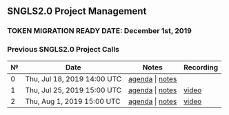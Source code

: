 ## SNGLS2.0 Project Management

### **TOKEN MIGRATION READY DATE: December 1st, 2019**

### Previous SNGLS2.0 Project Calls

 №  | Date                             | Notes          | Recording            |
--- | -------------------------------- | -------------- | -------------------- |
 0  | Thu, Jul 18, 2019 14:00 UTC       | [agenda](https://github.com/SingularDTV/sngls2.0-pm/issues/1) \| [notes](https://github.com/SingularDTV/sngls2.0-pm/blob/master/sngls2.0-project-calls/call_000.md)     |  |
 1  | Thu, Jul 25, 2019 15:00 UTC       | [agenda](https://github.com/SingularDTV/sngls2.0-pm/issues/2) \| [notes](https://github.com/SingularDTV/sngls2.0-pm/blob/master/sngls2.0-project-calls/call%20001.md)     | [video](https://drive.google.com/file/d/1-SfJtcrmfHsIqvyay-kX6gPKu_KP0HkV/view) |
 2  | Thu, Aug 1, 2019 15:00 UTC       | [agenda](https://github.com/SingularDTV/sngls2.0-pm/issues/3) \| [notes](https://github.com/SingularDTV/sngls2.0-pm/blob/master/sngls2.0-project-calls/call%20001.md)     | [video]() |
 
 
 
 
 

 
